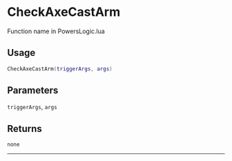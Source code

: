 # CheckAxeCastArm
Function name in PowersLogic.lua
## Usage
```lua
CheckAxeCastArm(triggerArgs, args)
```
## Parameters
`triggerArgs`, `args`
## Returns
`none`

---